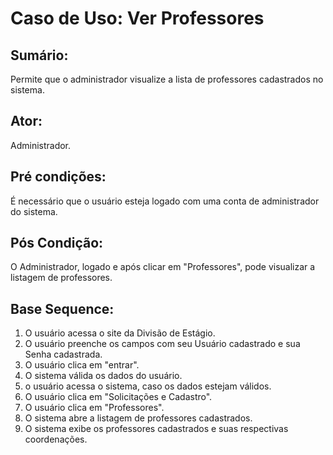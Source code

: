 # Caso de Uso: Ver Professores

## Sumário: 
Permite que o administrador visualize a lista de professores cadastrados no sistema.

## Ator:
Administrador.

## Pré condições:
É necessário que o usuário esteja logado com uma conta de administrador do sistema.

## Pós Condição:
O Administrador, logado e após clicar em "Professores", pode visualizar a listagem de professores.

## Base Sequence:
1. O usuário acessa o site da Divisão de Estágio.
2. O usuário preenche os campos com seu Usuário cadastrado e sua Senha cadastrada.
3. O usuário clica em "entrar".
4. O sistema válida os dados do usuário.
5. o usuário acessa o sistema, caso os dados estejam válidos.
6. O usuário clica em "Solicitações e Cadastro".
7. O usuário clica em "Professores".
8. O sistema abre a listagem de professores cadastrados.
9. O sistema exibe os professores cadastrados e suas respectivas coordenações.
